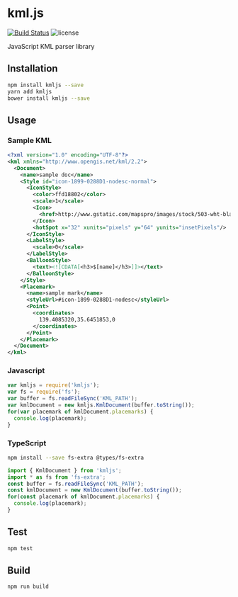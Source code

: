 # kml.js

[![Build Status](https://travis-ci.org/endoh0509/kml.js.svg?branch=master)](https://travis-ci.org/endoh0509/kml.js)
![license](https://img.shields.io/github/license/mashape/apistatus.svg)

JavaScript KML parser library

## Installation

```sh
npm install kmljs --save
yarn add kmljs
bower install kmljs --save
```

## Usage

### Sample KML
```xml
<?xml version="1.0" encoding="UTF-8"?>
<kml xmlns="http://www.opengis.net/kml/2.2">
  <Document>
    <name>sample doc</name>
    <Style id="icon-1899-0288D1-nodesc-normal">
      <IconStyle>
        <color>ffd18802</color>
        <scale>1</scale>
        <Icon>
          <href>http://www.gstatic.com/mapspro/images/stock/503-wht-blank_maps.png</href>
        </Icon>
        <hotSpot x="32" xunits="pixels" y="64" yunits="insetPixels"/>
      </IconStyle>
      <LabelStyle>
        <scale>0</scale>
      </LabelStyle>
      <BalloonStyle>
        <text><![CDATA[<h3>$[name]</h3>]]></text>
      </BalloonStyle>
    </Style>
    <Placemark>
      <name>sample mark</name>
      <styleUrl>#icon-1899-0288D1-nodesc</styleUrl>
      <Point>
        <coordinates>
          139.4085320,35.6451853,0
        </coordinates>
      </Point>
    </Placemark>
  </Document>
</kml>
```

### Javascript

```js
var kmljs = require('kmljs');
var fs = require('fs');
var buffer = fs.readFileSync('KML_PATH');
var kmlDocument = new kmljs.KmlDocument(buffer.toString());
for(var placemark of kmlDocument.placemarks) {
  console.log(placemark);
}
```

### TypeScript

```bash
npm install --save fs-extra @types/fs-extra
```

```ts
import { KmlDocument } from 'kmljs';
import * as fs from 'fs-extra';
const buffer = fs.readFileSync('KML_PATH');
const kmlDocument = new KmlDocument(buffer.toString());
for(const placemark of kmlDocument.placemarks) {
  console.log(placemark);
}
```

## Test

```sh
npm test
```

## Build

```sh
npm run build
```
